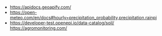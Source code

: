 - https://apidocs.geoapify.com/
- https://open-meteo.com/en/docs#hourly=precipitation_probability,precipitation,rainpi 
- https://developer-test.openepi.io/data-catalog/soil/
https://agromonitoring.com/